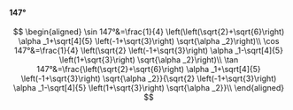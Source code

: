 #### 147°

$$
\begin{aligned}
\sin 147°&=\frac{1}{4} \left(\left(\sqrt{2}+\sqrt{6}\right) \alpha _1+\sqrt[4]{5} \left(-1+\sqrt{3}\right) \sqrt{\alpha _2}\right)\\
\cos 147°&=\frac{1}{4} \left(\sqrt{2} \left(-1+\sqrt{3}\right) \alpha _1-\sqrt[4]{5} \left(1+\sqrt{3}\right) \sqrt{\alpha _2}\right)\\
\tan 147°&=\frac{\left(\sqrt{2}+\sqrt{6}\right) \alpha _1+\sqrt[4]{5} \left(-1+\sqrt{3}\right) \sqrt{\alpha _2}}{\sqrt{2} \left(-1+\sqrt{3}\right) \alpha _1-\sqrt[4]{5}
\left(1+\sqrt{3}\right) \sqrt{\alpha _2}}\\
\end{aligned}
$$

